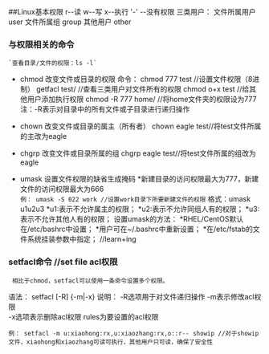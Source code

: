##Linux基本权限
    r--读
    w--写
    x--执行
    '-' --没有权限
三类用户：
    文件所属用户 user
    文件所属组  group
    其他用户 other

### 与权限相关的命令
    `查看目录/文件的权限：ls -l`
- chmod
    改变文件或目录的权限
    命令：
        chmod 777 test //设置文件权限（8进制）
        getfacl test/  //查看三类用户对文件所有的权限
        chmod o+x test //给其他用户添加执行权限
        chmod -R 777 home/ //将home文件夹的权限设为777
         注：-R表示对目录中的所有文件或子目录进行递归操作

- chown
    改变文件或目录的属主（所有者）
        chown eagle test//将test文件所属的主改为eagle

- chgrp
    改变文件或目录所属的组
        chgrp eagle test//将test文件所属的组改为eagle 

- umask
        设置文件权限的缺省生成掩码
        *新建目录的访问权限最大为777，新建文件的访问权限最大为666      
    `例： umask -S 022 work //设置work目录下所要新建文件的权限`
格式：umask u1u2u3
        *u1:表示不允许属主的权限；
        *u2:表示不允许同组人有的权限；
        *u3:表示不允许其他人有的权限；
设置umask的方法：
        *RHEL/CentOS默认在/etc/bashrc中设置；
        *用户可在~/.bashrc中重新设置；
        *在/etc/fstab的文件系统挂装参数中指定；   //learn+ing       
       
### setfacl命令           //set file acl权限
     相比于chmod，setfacl可以使用一条命令设置多个权限。
语法：
    setfacl [-R] {-m|-x} <rules> <files or directory>
说明：
    -R选项用于对文件递归操作
    -m表示修改acl权限    
    -x选项表示删除acl权限
    rules为要设置的acl权限

`例： setfacl -m u:xiaohong:rx,u:xiaozhang:rx,o::r-- showip //对于showip文件，xiaohong和xiaozhang可读可执行，其他用户只可读，确保了安全性`
                               